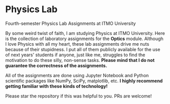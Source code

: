# Physics Lab
Fourth-semester Physics Lab Assignments at ITMO University

By some weird twist of faith, I am studying Physics at ITMO University. Here is the collection of laboratory assignments for the **Optics** module. Although I love Physics with all my heart, these lab assignments drive me nuts because of their stupidness. I put all of them publicly available for the use of next years' students if anyone, just like me, struggles to find the motivation to do these silly, non-sense tasks. **Please mind that I do not guarantee the correctness of the assignments.**

All of the assignments are done using Jupyter Notebook and Python scientific packages like NumPy, SciPy, matplotlib, etc. **I highly recommend getting familiar with these kinds of technology!**    

Please star the repository if this was helpful to you. PRs are welcome!
